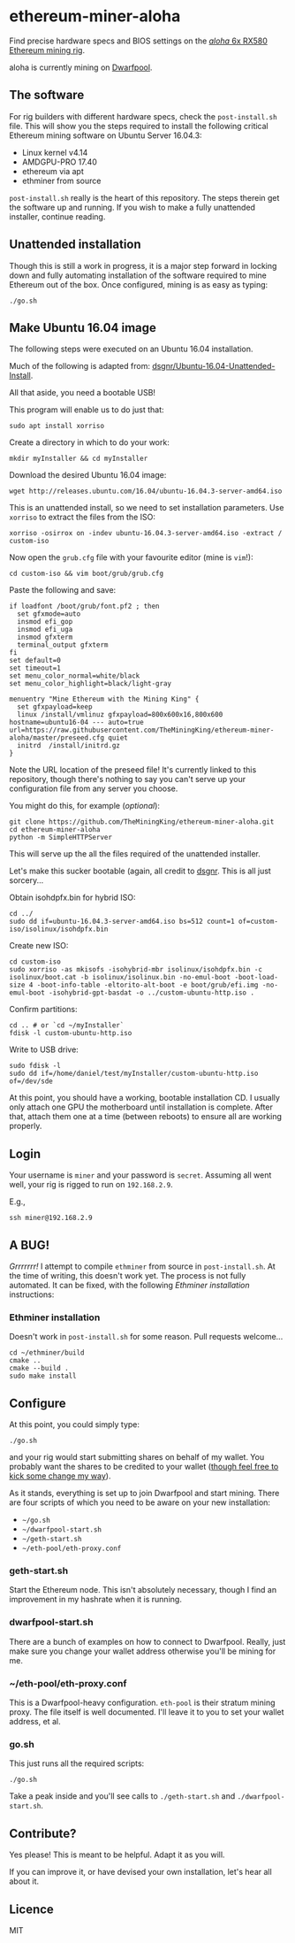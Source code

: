 ethereum-miner-aloha
===================

Find precise hardware specs and BIOS settings on the [_aloha_ 6x RX580 Ethereum mining rig](https://theminingking.com/blog/2017/11/09/Ethereum-Mining-Rig-Prototyping-and-Market-Investigation/).

aloha is currently mining on [Dwarfpool](http://dwarfpool.com/eth/address/?wallet=7e5533116dbd23b113d3288aacbf4d2122f88ad3).


## The software

For rig builders with different hardware specs, check the `post-install.sh` file. This will show you the steps required to install the following critical Ethereum mining software on Ubuntu Server 16.04.3:

- Linux kernel v4.14
- AMDGPU-PRO 17.40
- ethereum via apt
- ethminer from source

`post-install.sh` really is the heart of this repository. The steps therein get the software up and running. If you wish to make a fully unattended installer, continue reading.

## Unattended installation

Though this is still a work in progress, it is a major step forward in locking down and fully automating installation of the software required to mine Ethereum out of the box. Once configured, mining is as easy as typing:

```
./go.sh
```

## Make Ubuntu 16.04 image

The following steps were executed on an Ubuntu 16.04 installation.

Much of the following is adapted from: [dsgnr/Ubuntu-16.04-Unattended-Install](https://github.com/dsgnr/Ubuntu-16.04-Unattended-Install).

All that aside, you need a bootable USB!

This program will enable us to do just that:

```
sudo apt install xorriso
```

Create a directory in which to do your work:

```
mkdir myInstaller && cd myInstaller
```

Download the desired Ubuntu 16.04 image:

```
wget http://releases.ubuntu.com/16.04/ubuntu-16.04.3-server-amd64.iso
```

This is an unattended install, so we need to set installation parameters. Use `xorriso` to extract the files from the ISO:

```
xorriso -osirrox on -indev ubuntu-16.04.3-server-amd64.iso -extract / custom-iso
```

Now open the `grub.cfg` file with your favourite editor (mine is `vim`!):

```
cd custom-iso && vim boot/grub/grub.cfg
```

Paste the following and save:

```
if loadfont /boot/grub/font.pf2 ; then
  set gfxmode=auto
  insmod efi_gop
  insmod efi_uga
  insmod gfxterm
  terminal_output gfxterm
fi
set default=0
set timeout=1
set menu_color_normal=white/black
set menu_color_highlight=black/light-gray

menuentry "Mine Ethereum with the Mining King" {
  set gfxpayload=keep
  linux /install/vmlinuz gfxpayload=800x600x16,800x600 hostname=ubuntu16-04 --- auto=true url=https://raw.githubusercontent.com/TheMiningKing/ethereum-miner-aloha/master/preseed.cfg quiet
  initrd  /install/initrd.gz
}
```

Note the URL location of the preseed file! It's currently linked to this repository, though there's nothing to say you can't serve up your configuration file from any server you choose.

You might do this, for example (_optional_): 

```
git clone https://github.com/TheMiningKing/ethereum-miner-aloha.git
cd ethereum-miner-aloha
python -m SimpleHTTPServer
```

This will serve up the all the files required of the unattended installer.


Let's make this sucker bootable (again, all credit to [dsgnr](https://github.com/dsgnr/Ubuntu-16.04-Unattended-Install). This is all just sorcery...

Obtain isohdpfx.bin for hybrid ISO:

```
cd ../
sudo dd if=ubuntu-16.04.3-server-amd64.iso bs=512 count=1 of=custom-iso/isolinux/isohdpfx.bin
```

Create new ISO:

```
cd custom-iso
sudo xorriso -as mkisofs -isohybrid-mbr isolinux/isohdpfx.bin -c isolinux/boot.cat -b isolinux/isolinux.bin -no-emul-boot -boot-load-size 4 -boot-info-table -eltorito-alt-boot -e boot/grub/efi.img -no-emul-boot -isohybrid-gpt-basdat -o ../custom-ubuntu-http.iso .
```

Confirm partitions:

```
cd .. # or `cd ~/myInstaller`
fdisk -l custom-ubuntu-http.iso
```

Write to USB drive:

```
sudo fdisk -l
sudo dd if=/home/daniel/test/myInstaller/custom-ubuntu-http.iso of=/dev/sde
```

At this point, you should have a working, bootable installation CD. I usually only attach one GPU the motherboard until installation is complete. After that, attach them one at a time (between reboots) to ensure all are working properly.


## Login

Your username is `miner` and your password is `secret`. Assuming all went well, your rig is rigged to run on `192.168.2.9`.

E.g.,

```
ssh miner@192.168.2.9
```

## A BUG!

_Grrrrrrr!_ I attempt to compile `ethminer` from source in `post-install.sh`. At the time of writing, this doesn't work yet. The process is not fully automated. It can be fixed, with the following _Ethminer installation_ instructions:


### Ethminer installation

Doesn't work in `post-install.sh` for some reason. Pull requests welcome...

```
cd ~/ethminer/build
cmake ..
cmake --build .
sudo make install
```

## Configure

At this point, you could simply type:

```
./go.sh
```

and your rig would start submitting shares on behalf of my wallet. You probably want the shares to be credited to your wallet ([though feel free to kick some change my way](https://etherscan.io/address/0xd24def0856636050cf891befc0fa69ecf96c160b)).

As it stands, everything is set up to join Dwarfpool and start mining. There are four scripts of which you need to be aware on your new installation:

- `~/go.sh`
- `~/dwarfpool-start.sh`
- `~/geth-start.sh`
- `~/eth-pool/eth-proxy.conf`

### geth-start.sh

Start the Ethereum node. This isn't absolutely necessary, though I find an improvement in my hashrate when it is running.


### dwarfpool-start.sh

There are a bunch of examples on how to connect to Dwarfpool. Really, just make sure you change your wallet address otherwise you'll be mining for me.

### ~/eth-pool/eth-proxy.conf

This is a Dwarfpool-heavy configuration. `eth-pool` is their stratum mining proxy. The file itself is well documented. I'll leave it to you to set your wallet address, et al.

### go.sh

This just runs all the required scripts:

```
./go.sh
```

Take a peak inside and you'll see calls to `./geth-start.sh` and `./dwarfpool-start.sh`.

## Contribute?

Yes please! This is meant to be helpful. Adapt it as you will.

If you can improve it, or have devised your own installation, let's hear all about it.

## Licence

MIT

